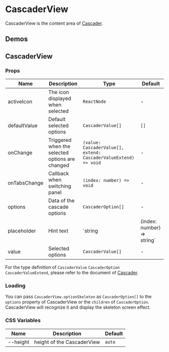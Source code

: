 # CascaderView

CascaderView is the content area of [Cascader](/components/cascader).

## Demos

<code src="./demos/demo1.tsx"></code>

## CascaderView

### Props

| Name         | Description                                     | Type                                                            | Default    |
| ------------ | ----------------------------------------------- | --------------------------------------------------------------- | ---------- |
| activeIcon   | The icon displayed when selected                | `ReactNode`                                                     | -          |
| defaultValue | Default selected options                        | `CascaderValue[]`                                               | `[]`       |
| onChange     | Triggered when the selected options are changed | `(value: CascaderValue[], extend: CascaderValueExtend) => void` | -          |
| onTabsChange | Callback when switching panel                   | `(index: number) => void`                                       | -          |
| options      | Data of the cascade options                     | `CascaderOption[]`                                              | -          |
| placeholder  | Hint text                                       | `string | (index: number) => string`                                                        | `'请选择'` |
| value        | Selected options                                | `CascaderValue[]`                                               | -          |

For the type definition of `CascaderValue` `CascaderOption` `CascaderValueExtend`, please refer to the document of [Cascader](/components/cascader#api).

### Loading <Experimental></Experimental>

You can pass `CascaderView.optionSkeleton` as `CascaderOption[]` to the `options` property of CascaderView or the `children` of `CascaderOption`. CascaderView will recognize it and display the skeleton screen effect.

### CSS Variables

| Name     | Description                | Default |
| -------- | -------------------------- | ------- |
| --height | height of the CascaderView | `auto`  |

